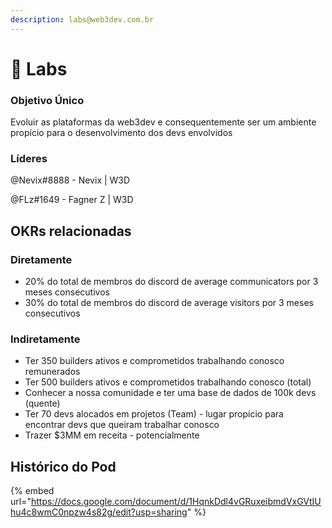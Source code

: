 ```yaml
---
description: labs@web3dev.com.br
---
```


# 🧪 Labs

### Objetivo Único

Evoluir as plataformas da web3dev e consequentemente ser um ambiente propício para o desenvolvimento dos devs envolvidos

### Líderes

@Nevix#8888 - Nevix | W3D

@FLz#1649 - Fagner Z | W3D

## **OKRs relacionadas**

### **Diretamente**

* 20% do total de membros do discord de average communicators por 3 meses consecutivos
* 30% do total de membros do discord de average visitors por 3 meses consecutivos

### **Indiretamente**

* Ter 350 builders ativos e comprometidos trabalhando conosco remunerados
* Ter 500 builders ativos e comprometidos trabalhando conosco (total)
* Conhecer a nossa comunidade e ter uma base de dados de 100k devs (quente)
* Ter 70 devs alocados em projetos (Team) - lugar propício para encontrar devs que queiram trabalhar conosco
* Trazer $3MM em receita - potencialmente

## Histórico do Pod

{% embed url="https://docs.google.com/document/d/1HqnkDdl4vGRuxeibmdVxGVtIUhu4c8wmC0npzw4s82g/edit?usp=sharing" %}
